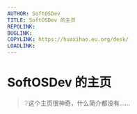 ```yaml
---
AUTHOR: SoftOSDev
TITLE: SoftOSDev 的主页
REPOLINK: 
BUGLINK: 
COPYLINK: https://huaxihao.eu.org/desk/
LOADLINK: 
---
```


# SoftOSDev 的主页
> ❔这个主页很神奇，什么简介都没有……


